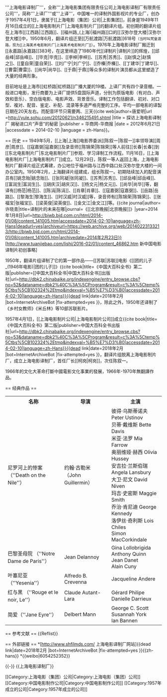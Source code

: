 '''上海电影译制厂'''，全称'''上海电影集团有限责任公司上海电影译制厂有限责任公司'''，简称'''上译厂'''或'''上译'''，中国唯一的译制外国影视片的专业厂，创办于1957年4月1日，隶属于[[上海电影（集团）公司|上影集团]]，前身是1949年11月16日成立的[[上海电影制片厂|上海电影制片厂]]的翻译片组。初创期的翻译片组在上海市[[江西路|江西路]]、[[福州路_(上海)|福州路]]口的[[汉弥尔登大楼|汉弥尔登大楼]]中，1950年6月，翻译片组迁至[[万航渡路|万航渡路]]618号<small>（当时叫梵皇渡路，现为[[上海美术电影制片厂|上海美术电影制片厂]]）</small>。1976年上海电影译制厂搬迁到[[永嘉路|永嘉路]]383号，在这里缔造了1980年代[[译制片|译制片]]的辉煌，[[邱岳峰|邱岳峰]]、[[毕克|毕克]]、[[李梓|李梓]]、[[苏秀|苏秀]]、[[赵慎之|赵慎之]]、[[童自荣|童自荣]]、[[刘广宁|刘广宁]]、[[乔榛|乔榛]]、[[丁建华|丁建华]]、[[曹雷|曹雷]]、[[尚华|尚华]]、[[于鼎|于鼎]]等众多的译制片演员都从这里塑造了大量的经典形象。

目前地址是上海市[[虹桥路|虹桥路]]广播大厦的19楼。上译厂共有四个录音棚。一般进口电影，发行商要为上译厂提供5盘国际声道，分别为原版电影（有对白、声效和音乐）、空白版电影、电影声效、背景音乐。译制工作包括翻译、初对、对口型、複对、配音、鉴定、补配、混录等多道严格完整的工序。平均一部电影的译製日期在20天左右。而配音环节只需要两、三天<ref>{{cite web|author=唐爱明|url  =http://yule.sohu.com/20120621/n346215491.shtml |title = 探访上海电影译制厂 揭秘进口片“声音”的秘密 |publisher = 华商网-华商报 |date = 2012年6月21日 |accessdate = 2014-02-10 |language = zh-Hans}}</ref>。

== 历史 ==
1949年5月，[[上海|上海]]电影界委派[[陈叙一|陈叙一]]率领导演[[周彦|周彦]]、[[寇嘉弼|寇嘉弼]]及录音师[[陈锦荣|陈锦荣]]等人前往[[长春|长春]]到[[东北电影制片厂|东北电影制片厂]]参观、学习译制工作流程。11月16日，[[上海电影制片厂|上海电影制片厂]]成立。12月29日，陈叙一等人返回上海，上海电影制片厂翻译片组正式筹建，办公地位于福州路与江西中路口处汉弥尔登大楼的一间办公室内。1950年2月，上海翻译片组建成，组长陈叙一。初期陆续加入的配音演员有[[姚念贻|姚念贻]]、[[张同凝|张同凝]]、[[苏秀|苏秀]]、[[邱岳峰|邱岳峰]]、[[富润生|富润生]]、[[胡庆汉|胡庆汉]]、[[杨文元|杨文元]]、[[尚华|尚华]]等，翻译有[[杨范|杨范]]、[[陈涓|陈涓]]、[[肖章|肖章]]、[[寇嘉弼|寇嘉弼]]、[[岳路|岳路]]、[[黎海生|黎海生]]、[[时汉威|时汉威]]等，录音师有[[陈锦荣|陈锦荣]]、[[张福宝|张福宝]]、[[梁英俊|梁英俊]]、[[金文江|金文江]]等。<ref>{{cite journal|author=许晓青|title=译制片的未来在哪|journal=《[[北京晚报|北京晚报]]》|year=2014年1月8日|url=http://bjwb.bjd.com.cn/html/2014-01/08/content_141005.htm|accessdate=2014-02-10|language=zh-Hans|deadurl=yes|archiveurl=https://web.archive.org/web/20140223133213/http://bjwb.bjd.com.cn/html/2014-01/08/content_141005.htm|archivedate=2014年2月23日}}</ref><ref name=tjb>[http://www.tuanjiebao.com/lishi/2016-02/01/content_46862.htm 新中国电影译制片初创事略]</ref> 

1950年，翻译片组译制了它的第一部作品——[[苏联|苏联]]电影《[[团的儿子_(1946年电影)|团的儿子]]》<ref name=zgdbkqs>{{cite book|title=《中国大百科全书》第二版|publisher=[[中国大百科全书|中国大百科全书]]出版社|url=http://dbk2.chinabaike.org/indexengine/entry_browse.cbs?no=52&dataname=dbk2%40C%3A%5CProgram&result=c%3A%5Ctemp%5Ctbs%5CB102324%2Etmp&indexval=%B5%E7%D3%B0|accessdate=2014-02-10|language=zh-Hans}}{{dead link|date=2018年2月 |bot=InternetArchiveBot |fix-attempted=yes }}</ref>，除此之外，1950年还译制了《乡村女教师》《米丘林》等10部苏联影片。<ref name=tjb/>

1957年4月1日，[[上海电影制片公司|上海电影制片公司]]成立<ref name=zgdbkqs2>{{cite book|title=《中国大百科全书》第二版|publisher=中国大百科全书出版社|url=http://dbk2.chinabaike.org/indexengine/entry_browse.cbs?no=53&dataname=dbk2%40C%3A%5CProgram&result=c%3A%5Ctemp%5Ctbs%5CB102324%2Etmp&indexval=%B5%E7%D3%B0|accessdate=2014-02-10|language=zh-Hans}}{{dead link|date=2018年2月 |bot=InternetArchiveBot |fix-attempted=yes }}</ref>，翻译片组脱离上海电影制片厂，成立上海电影译制厂<ref name=zgdbkqs></ref>，首任厂长[[柯岗|柯岗]]，次任陈叙一。

1966年的文化大革命打斷中國電影文化事業的發展，1966年-1970年無翻譯作品。

== 经典作品 ==
<table class="wikitable">
    <tr>
        <th>名称</th>
        <th>导演</th>
        <th>主演</th>
    </tr>
    <tr>
        <td>尼罗河上的惨案 （''Death on the Nile''）</td>
        <td>约翰·古勒米 （John Guillermin）</td>
        <td> 彼得·乌斯蒂诺夫 Peter Ustinov<br/>贝蒂·戴维斯 Bette Davis<br/>米亚·法罗 Mia Farrow<br/>奥丽维娅·赫西 Olivia Hussey<br/>安吉拉·兰斯伯瑞 Angela Lansbury<br/>大卫·尼文 David Niven<br/>玛吉·史密斯 Maggie Smith<br/>乔治·肯尼迪 George Kennedy<br/>洛伊丝·奇利斯 Lois Chiles<br/>Simon MacCorkindale </td>
    </tr>
    <tr>
        <td>巴黎圣母院 （''Notre Dame de Paris''）</td>
        <td>Jean Delannoy</td>
        <td> Gina Lollobrigida<br/>Anthony Quinn<br/>Jean Danet<br/>Alain Cuny  </td>
    </tr>
    <tr>
        <td>叶塞尼亚 （''Yesenia''）</td>
        <td> Alfredo B. Crevenna</td>
        <td>Jacqueline Andere </td>
    </tr>
    <tr>
        <td>红与黑 （''Rouge et le noir, Le''）</td>
        <td>Claude Autant-Lara</td>
        <td> Gérard Philipe<br/>Danielle Darrieux</td>
    </tr>
    <tr>
        <td>简爱（''Jane Eyre''）</td>
        <td>Delbert Mann</td>
        <td> George C. Scott<br/>Susannah York<br/>Ian Bannen</td>
    </tr>
</table>

== 参考文献 ==
{{Reflist}}

== 外部链接 ==
*[http://www.shfilmds.com/ 上海电影译制厂网站]{{dead link|date=2018年2月 |bot=InternetArchiveBot |fix-attempted=yes }}{{zh-hans}}
*{{weibo|6054252352}}

{{-}}
{{上海电影译制厂}}

[[Category:上海电影（集团）公司|Category:上海电影（集团）公司]]
[[Category:中国电影制作公司|Category:中国电影制作公司]]
[[Category:1957年成立的公司|Category:1957年成立的公司]]